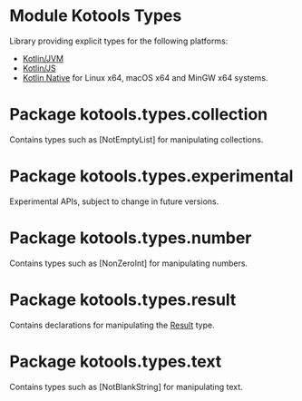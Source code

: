 # Module Kotools Types

Library providing explicit types for the following platforms:
- [Kotlin/JVM](https://kotlinlang.org/docs/jvm-get-started.html)
- [Kotlin/JS](https://kotlinlang.org/docs/js-overview.html)
- [Kotlin Native](https://kotlinlang.org/docs/native-overview.html) for Linux
  x64, macOS x64 and MinGW x64 systems.

# Package kotools.types.collection

Contains types such as [NotEmptyList] for manipulating collections.

# Package kotools.types.experimental

Experimental APIs, subject to change in future versions.

# Package kotools.types.number

Contains types such as [NonZeroInt] for manipulating numbers.

# Package kotools.types.result

Contains declarations for manipulating the
[Result](https://kotlinlang.org/api/latest/jvm/stdlib/kotlin/-result) type.

# Package kotools.types.text

Contains types such as [NotBlankString] for manipulating text.
